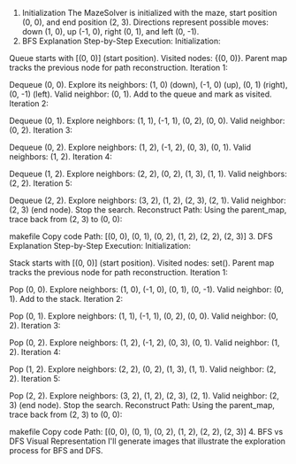 1. Initialization
The MazeSolver is initialized with the maze, start position (0, 0), and end position (2, 3).
Directions represent possible moves: down (1, 0), up (-1, 0), right (0, 1), and left (0, -1).
2. BFS Explanation
Step-by-Step Execution:
Initialization:

Queue starts with [(0, 0)] (start position).
Visited nodes: {(0, 0)}.
Parent map tracks the previous node for path reconstruction.
Iteration 1:

Dequeue (0, 0).
Explore its neighbors: (1, 0) (down), (-1, 0) (up), (0, 1) (right), (0, -1) (left).
Valid neighbor: (0, 1). Add to the queue and mark as visited.
Iteration 2:

Dequeue (0, 1).
Explore neighbors: (1, 1), (-1, 1), (0, 2), (0, 0).
Valid neighbor: (0, 2).
Iteration 3:

Dequeue (0, 2).
Explore neighbors: (1, 2), (-1, 2), (0, 3), (0, 1).
Valid neighbors: (1, 2).
Iteration 4:

Dequeue (1, 2).
Explore neighbors: (2, 2), (0, 2), (1, 3), (1, 1).
Valid neighbors: (2, 2).
Iteration 5:

Dequeue (2, 2).
Explore neighbors: (3, 2), (1, 2), (2, 3), (2, 1).
Valid neighbor: (2, 3) (end node). Stop the search.
Reconstruct Path:
Using the parent_map, trace back from (2, 3) to (0, 0):

makefile
Copy code
Path: [(0, 0), (0, 1), (0, 2), (1, 2), (2, 2), (2, 3)]
3. DFS Explanation
Step-by-Step Execution:
Initialization:

Stack starts with [(0, 0)] (start position).
Visited nodes: set().
Parent map tracks the previous node for path reconstruction.
Iteration 1:

Pop (0, 0).
Explore neighbors: (1, 0), (-1, 0), (0, 1), (0, -1).
Valid neighbor: (0, 1). Add to the stack.
Iteration 2:

Pop (0, 1).
Explore neighbors: (1, 1), (-1, 1), (0, 2), (0, 0).
Valid neighbor: (0, 2).
Iteration 3:

Pop (0, 2).
Explore neighbors: (1, 2), (-1, 2), (0, 3), (0, 1).
Valid neighbor: (1, 2).
Iteration 4:

Pop (1, 2).
Explore neighbors: (2, 2), (0, 2), (1, 3), (1, 1).
Valid neighbor: (2, 2).
Iteration 5:

Pop (2, 2).
Explore neighbors: (3, 2), (1, 2), (2, 3), (2, 1).
Valid neighbor: (2, 3) (end node). Stop the search.
Reconstruct Path:
Using the parent_map, trace back from (2, 3) to (0, 0):

makefile
Copy code
Path: [(0, 0), (0, 1), (0, 2), (1, 2), (2, 2), (2, 3)]
4. BFS vs DFS Visual Representation
I'll generate images that illustrate the exploration process for BFS and DFS.


